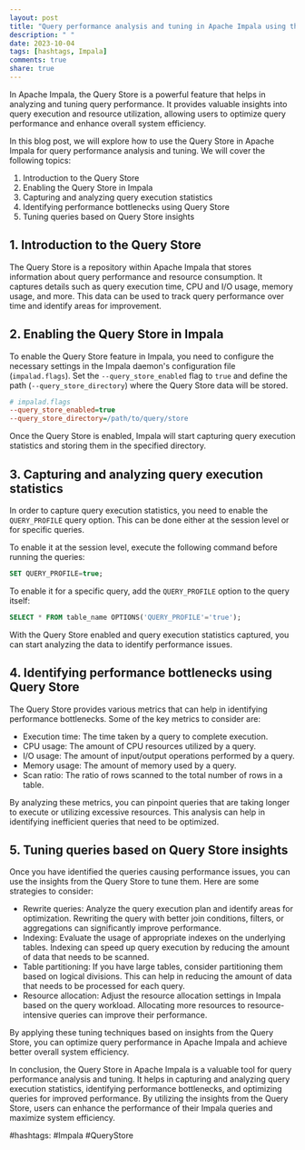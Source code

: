 ```yaml
---
layout: post
title: "Query performance analysis and tuning in Apache Impala using the Query Store"
description: " "
date: 2023-10-04
tags: [hashtags, Impala]
comments: true
share: true
---
```


In Apache Impala, the Query Store is a powerful feature that helps in analyzing and tuning query performance. It provides valuable insights into query execution and resource utilization, allowing users to optimize query performance and enhance overall system efficiency.

In this blog post, we will explore how to use the Query Store in Apache Impala for query performance analysis and tuning. We will cover the following topics:

1. Introduction to the Query Store
2. Enabling the Query Store in Impala
3. Capturing and analyzing query execution statistics
4. Identifying performance bottlenecks using Query Store
5. Tuning queries based on Query Store insights

## 1. Introduction to the Query Store

The Query Store is a repository within Apache Impala that stores information about query performance and resource consumption. It captures details such as query execution time, CPU and I/O usage, memory usage, and more. This data can be used to track query performance over time and identify areas for improvement.

## 2. Enabling the Query Store in Impala

To enable the Query Store feature in Impala, you need to configure the necessary settings in the Impala daemon's configuration file (`impalad.flags`). Set the `--query_store_enabled` flag to `true` and define the path (`--query_store_directory`) where the Query Store data will be stored.

```ini
# impalad.flags
--query_store_enabled=true
--query_store_directory=/path/to/query/store
```

Once the Query Store is enabled, Impala will start capturing query execution statistics and storing them in the specified directory.

## 3. Capturing and analyzing query execution statistics

In order to capture query execution statistics, you need to enable the `QUERY_PROFILE` query option. This can be done either at the session level or for specific queries.

To enable it at the session level, execute the following command before running the queries:

```sql
SET QUERY_PROFILE=true;
```

To enable it for a specific query, add the `QUERY_PROFILE` option to the query itself:

```sql
SELECT * FROM table_name OPTIONS('QUERY_PROFILE'='true');
```

With the Query Store enabled and query execution statistics captured, you can start analyzing the data to identify performance issues.

## 4. Identifying performance bottlenecks using Query Store

The Query Store provides various metrics that can help in identifying performance bottlenecks. Some of the key metrics to consider are:

- Execution time: The time taken by a query to complete execution.
- CPU usage: The amount of CPU resources utilized by a query.
- I/O usage: The amount of input/output operations performed by a query.
- Memory usage: The amount of memory used by a query.
- Scan ratio: The ratio of rows scanned to the total number of rows in a table.
  
By analyzing these metrics, you can pinpoint queries that are taking longer to execute or utilizing excessive resources. This analysis can help in identifying inefficient queries that need to be optimized.

## 5. Tuning queries based on Query Store insights

Once you have identified the queries causing performance issues, you can use the insights from the Query Store to tune them. Here are some strategies to consider:

- Rewrite queries: Analyze the query execution plan and identify areas for optimization. Rewriting the query with better join conditions, filters, or aggregations can significantly improve performance.
- Indexing: Evaluate the usage of appropriate indexes on the underlying tables. Indexing can speed up query execution by reducing the amount of data that needs to be scanned.
- Table partitioning: If you have large tables, consider partitioning them based on logical divisions. This can help in reducing the amount of data that needs to be processed for each query.
- Resource allocation: Adjust the resource allocation settings in Impala based on the query workload. Allocating more resources to resource-intensive queries can improve their performance.

By applying these tuning techniques based on insights from the Query Store, you can optimize query performance in Apache Impala and achieve better overall system efficiency.

In conclusion, the Query Store in Apache Impala is a valuable tool for query performance analysis and tuning. It helps in capturing and analyzing query execution statistics, identifying performance bottlenecks, and optimizing queries for improved performance. By utilizing the insights from the Query Store, users can enhance the performance of their Impala queries and maximize system efficiency.

#hashtags: #Impala #QueryStore